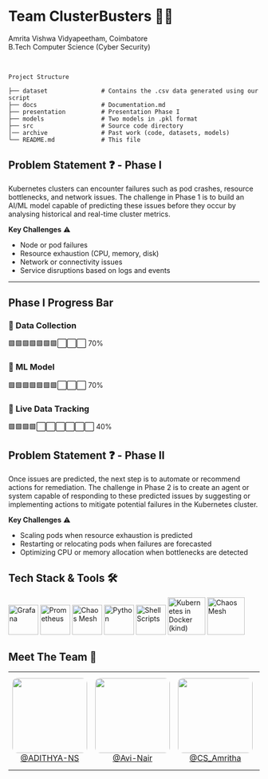 

# **Team ClusterBusters** 👩‍💻

Amrita Vishwa Vidyapeetham, Coimbatore  
B.Tech Computer Science (Cyber Security)    

<br>

```
Project Structure

├── dataset               # Contains the .csv data generated using our script
├── docs                  # Documentation.md
├── presentation          # Presentation Phase I
├── models                # Two models in .pkl format
├── src                   # Source code directory
│── archive               # Past work (code, datasets, models)
└── README.md             # This file
```
Problem Statement ❓ - Phase I
---
Kubernetes clusters can encounter failures such as pod crashes, resource bottlenecks, and network issues. The
challenge in Phase 1 is to build an AI/ML model capable of predicting these issues before they occur by analysing
historical and real-time cluster metrics.

**Key Challenges** ⚠️
- Node or pod failures
- Resource exhaustion (CPU, memory, disk)
- Network or connectivity issues
- Service disruptions based on logs and events
  
---
Phase I Progress Bar 
---  
### 📌 Data Collection 
🟩🟩🟩🟩🟩🟩🟩⬜⬜⬜  70%   

### 📌 ML Model 
🟩🟩🟩🟩🟩🟩🟩⬜⬜⬜  70% 

### 📌 Live Data Tracking  
🟩🟩🟩🟩⬜⬜⬜⬜⬜⬜  40% 




Problem Statement ❓ - Phase II
---
Once issues are predicted, the next step is to automate or recommend actions for remediation. The challenge in Phase
2 is to create an agent or system capable of responding to these predicted issues by suggesting or implementing actions
to mitigate potential failures in the Kubernetes cluster.

**Key Challenges** ⚠️
- Scaling pods when resource exhaustion is predicted
- Restarting or relocating pods when failures are forecasted
- Optimizing CPU or memory allocation when bottlenecks are detected


## Tech Stack & Tools 🛠️

  <p>
   <img src="https://cdn.jsdelivr.net/gh/devicons/devicon/icons/grafana/grafana-original.svg" alt="Grafana" width="60"/>
  <img src="https://cdn.jsdelivr.net/gh/devicons/devicon/icons/prometheus/prometheus-original.svg" alt="Prometheus" width="60"/>
  <img src="https://avatars.githubusercontent.com/u/59082378?v=4" alt="Chaos Mesh" width="60"/>
  <img src="https://cdn.jsdelivr.net/gh/devicons/devicon/icons/python/python-original.svg" alt="Python" width="60"/>
  <img src="https://upload.wikimedia.org/wikipedia/commons/4/4b/Bash_Logo_Colored.svg" alt="Shell Scripts" width="60"/>
  <img src="https://kind.sigs.k8s.io/logo/logo.png" alt="Kubernetes in Docker (kind)" width="75"/>
  <img src="https://avatars.githubusercontent.com/u/7739233?s=280&v=4" alt="Chaos Mesh" width="75"/>

  </p>


## Meet The Team 👥

<div align="center">
  <table>
    <tr>
      <td align="center">
        <a href="https://github.com/ADITHYA-NS">
          <img src="https://github.com/ADITHYA-NS.png" width="150" style="border-radius:10px;"><br>
          @ADITHYA-NS
        </a>
      </td>
      <td align="center">
        <a href="https://github.com/Avi-Nair">
          <img src="https://github.com/Avi-Nair.png" width="150" style="border-radius:10px;"><br>
          @Avi-Nair
        </a>
      </td>
      <td align="center">
        <a href="https://github.com/CS-Amritha">
          <img src="https://github.com/CS-Amritha.png" width="150" style="border-radius:10px;"><br>
          @CS_Amritha
        </a>
      </td>
      <td align="center">
        <a href="https://github.com/Anaswara-Suresh">
          <img src="https://github.com/Anaswara-Suresh.png" width="150" style="border-radius:10px;"><br>
          @Anaswara-Suresh
        </a>
      </td>
      <td align="center">
        <a href="https://github.com/R-Sruthi">
          <img src="https://github.com/R-Sruthi.png" width="150" style="border-radius:10px;"><br>
          @R-Sruthi
        </a>
      </td>
    </tr>
  </table>
</div>

